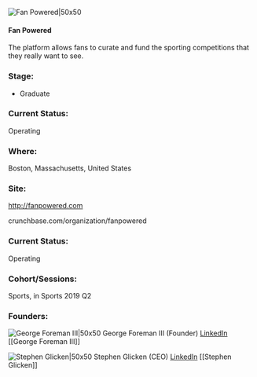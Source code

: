 

![Fan Powered|50x50](https://res.cloudinary.com/crunchbase-production/image/upload/eraavdx38of3zccdtl4u)

#### Fan Powered
The platform allows fans to curate and fund the sporting competitions that they really want to see.

### Stage: 
 - Graduate 

### Current Status: 
Operating

### Where:
Boston, Massachusetts, United States

### Site:
http://fanpowered.com



crunchbase.com/organization/fanpowered

### Current Status: 
Operating

### Cohort/Sessions: 
Sports, in Sports 2019 Q2

### Founders: 

![George Foreman III|50x50](http://s3.amazonaws.com/ts-accel-connect-uploads/images/image_files/5c5dabdaa36c115a8a0000b8/original/IMG_4756.jpg) George Foreman III (Founder) [LinkedIn](https://linkedin.com/in/george-foreman-iii-b02023160) [[George Foreman III]]

![Stephen Glicken|50x50](https://apimg.techstars.com/connect/images/image_files/5cffc7c734a60d13ae000004/original/image.png) Stephen Glicken (CEO) [LinkedIn](https://linkedin.com/in/stephen-glicken) [[Stephen Glicken]]


